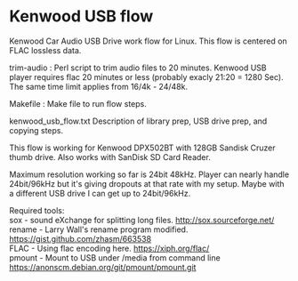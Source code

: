 # Kenwood USB flow

Kenwood Car Audio USB Drive work flow for Linux. This flow is centered on FLAC lossless data.

trim-audio : Perl script to trim audio files to 20 minutes. Kenwood
USB player requires flac 20 minutes or less (probably exacly 21:20 =
1280 Sec). The same time limit applies from 16/4k - 24/48k.

Makefile : Make file to run flow steps.

kenwood_usb_flow.txt Description of library prep, USB drive prep, and copying steps.

This flow is working for Kenwood DPX502BT with 128GB Sandisk Cruzer
thumb drive. Also works with SanDisk SD Card Reader.

Maximum resolution working so far is 24bit 48kHz. Player can nearly
handle 24bit/96kHz but it's giving dropouts at that rate with my
setup. Maybe with a different USB drive I can get up to 24bit/96kHz.

<hl>
   
Required tools:<br>
   sox     - sound eXchange for splitting long files.    http://sox.sourceforge.net/<br>
   rename  - Larry Wall's rename program modified.       https://gist.github.com/zhasm/663538<br>
   FLAC    - Using flac encoding here.                   https://xiph.org/flac/<br>
   pmount  - Mount to USB under /media from command line https://anonscm.debian.org/git/pmount/pmount.git<br>
   
   
   




